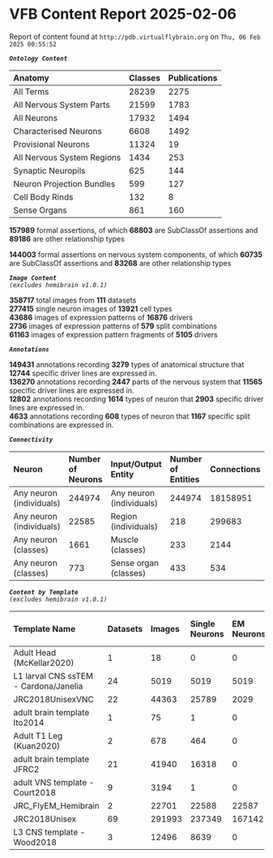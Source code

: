 
VFB Content Report 2025-02-06
=============================


Report of content found at ``http://pdb.virtualflybrain.org`` on ``Thu, 06 Feb 2025 00:55:52``  
  
***``Ontology Content``***  

|Anatomy|Classes|Publications|
| :--- | :--- | :--- |
|All Terms|28239|2275|
|All Nervous System Parts|21599|1783|
|All Neurons|17932|1494|
|Characterised Neurons|6608|1492|
|Provisional Neurons|11324|19|
|All Nervous System Regions|1434|253|
|Synaptic Neuropils|625|144|
|Neuron Projection Bundles|599|127|
|Cell Body Rinds|132|8|
|Sense Organs|861|160|
  
  
**157989** formal assertions, of which **68803** are SubClassOf assertions and **89186** are other relationship types  
  
**144003** formal assertions on nervous system components, of which **60735** are SubClassOf assertions and **83268** are other relationship types  
  
***``Image Content``***  
*``(excludes hemibrain v1.0.1)``*  
  
**358717** total images from **111** datasets  
**277415** single neuron images of **13921** cell types  
**43686** images of expression patterns of **16876** drivers  
**2736** images of expression patterns of **579** split combinations  
**61163** images of expression pattern fragments of **5105** drivers  
  
***``Annotations``***  
  
**149431** annotations recording **3279** types of anatomical structure that **12744** specific driver lines are expressed in.  
**136270** annotations recording **2447** parts of the nervous system that **11565** specific driver lines are expressed in.  
**12802** annotations recording **1614** types of neuron that **2903** specific driver lines are expressed in.  
**4633** annotations recording **608** types of neuron that **1167** specific split combinations are expressed in.  
  
***``Connectivity``***  

|Neuron|Number of Neurons|Input/Output Entity|Number of Entities|Connections|
| :--- | :--- | :--- | :--- | :--- |
|Any neuron (individuals)|244974|Any neuron (individuals)|244974|18158951|
|Any neuron (individuals)|22585|Region (individuals)|218|299683|
|Any neuron (classes)|1661|Muscle (classes)|233|2144|
|Any neuron (classes)|773|Sense organ (classes)|433|534|
  
  
  
***``Content by Template``***  
*``(excludes hemibrain v1.0.1)``*  

|Template Name|Datasets|Images|Single Neurons|EM Neurons|Full Expression Patterns|Split Expression Patterns|Partial Expression Patterns|Painted domains|
| :--- | :--- | :--- | :--- | :--- | :--- | :--- | :--- | :--- |
|Adult Head (McKellar2020)|1|18|0|0|0|0|0|0|
|L1 larval CNS ssTEM - Cardona/Janelia|24|5019|5019|5019|0|0|0|0|
|JRC2018UnisexVNC|22|44363|25789|2029|8314|625|10240|23780|
|adult brain template Ito2014|1|75|1|0|0|0|0|75|
|Adult T1 Leg (Kuan2020)|2|678|464|0|0|0|0|4|
|adult brain template JFRC2|21|41940|16318|0|25272|600|16127|58|
|adult VNS template - Court2018|9|3194|1|0|3171|480|0|21|
|JRC_FlyEM_Hemibrain|2|22701|22588|22587|0|0|0|114|
|JRC2018Unisex|69|291993|237349|167142|31655|1632|38796|46|
|L3 CNS template - Wood2018|3|12496|8639|0|0|0|12178|255|
  
